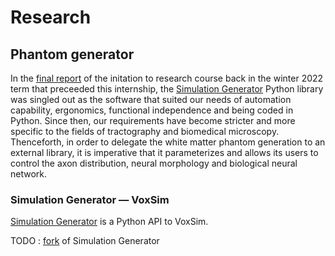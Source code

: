# Research

## Phantom generator

In
the [final report](https://github.com/linum-uqam/inf6200-h2022-benoit-dubreuil/blob/main/report/2022_inf6200_benoit_dubreuil.pdf)
of the initation to research course back in the winter 2022 term that preceeded this internship,
the [Simulation Generator](https://github.com/AlexVCaron/voxsim) Python library was singled out as the software that
suited our needs of automation capability, ergonomics, functional independence and being coded in Python. Since then,
our requirements have become stricter and more specific to the fields of tractography and biomedical microscopy.
Thenceforth, in order to delegate the white matter phantom generation to an external library, it is imperative that it
parameterizes and allows its users to control the axon distribution, neural morphology and biological neural network.


### Simulation Generator — VoxSim

[Simulation Generator](https://github.com/AlexVCaron/voxsim) is a Python API to VoxSim.

TODO : [fork](https://github.com/benoit-dubreuil/voxsim) of Simulation Generator
